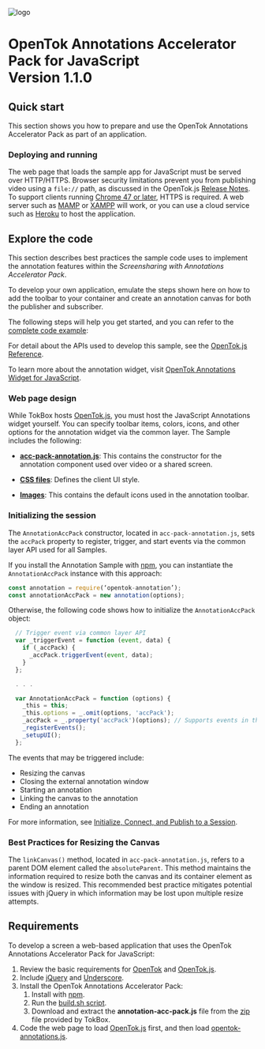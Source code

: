 ![logo](../tokbox-logo.png)

# OpenTok Annotations Accelerator Pack for JavaScript<br/>Version 1.1.0

## Quick start

This section shows you how to prepare and use the OpenTok Annotations Accelerator Pack as part of an application.

### Deploying and running

The web page that loads the sample app for JavaScript must be served over HTTP/HTTPS. Browser security limitations prevent you from publishing video using a `file://` path, as discussed in the OpenTok.js [Release Notes](https://www.tokbox.com/developer/sdks/js/release-notes.html#knownIssues). To support clients running [Chrome 47 or later](https://groups.google.com/forum/#!topic/discuss-webrtc/sq5CVmY69sc), HTTPS is required. A web server such as [MAMP](https://www.mamp.info/) or [XAMPP](https://www.apachefriends.org/index.html) will work, or you can use a cloud service such as [Heroku](https://www.heroku.com/) to host the application.

## Explore the code

This section describes best practices the sample code uses to implement the annotation features within the *Screensharing with Annotations Accelerator Pack*.

To develop your own application, emulate the steps shown here on how to add the toolbar to your container and create an annotation canvas for both the publisher and subscriber.

The following steps will help you get started, and you can refer to the [complete code example](./sample-app/public/index.html):

For detail about the APIs used to develop this sample, see the [OpenTok.js Reference](https://tokbox.com/developer/sdks/js/reference/).

To learn more about the annotation widget, visit [OpenTok Annotations Widget for JavaScript](https://github.com/opentok/annotation-widget/tree/js).


### Web page design

While TokBox hosts [OpenTok.js](https://tokbox.com/developer/sdks/js/), you must host the JavaScript Annotations widget yourself. You can specify toolbar items, colors, icons, and other options for the annotation widget via the common layer. The Sample includes the following:

* **[acc-pack-annotation.js](./opentok.js-ss-annotation/src/acc-pack-annotation.js)**: This contains the constructor for the annotation component used over video or a shared screen.

* **[CSS files](./sample-app/public/css)**: Defines the client UI style.

* **[Images](./opentok.js-ss-annotation/images)**: This contains the default icons used in the annotation toolbar.


### Initializing the session

The `AnnotationAccPack` constructor, located in `acc-pack-annotation.js`, sets the `accPack` property to register, trigger, and start events via the common layer API used for all Samples.

If you install the Annotation Sample with [npm](https://www.npmjs.com/package/opentok-annotation), you can instantiate the `AnnotationAccPack` instance with this approach:

```javascript
const annotation = require(‘opentok-annotation’);
const annotationAccPack = new annotation(options);
```

Otherwise, the following code shows how to initialize the `AnnotationAccPack` object:

```javascript
  // Trigger event via common layer API
  var _triggerEvent = function (event, data) {
    if (_accPack) {
      _accPack.triggerEvent(event, data);
    }
  };

  . . .

  var AnnotationAccPack = function (options) {
    _this = this;
    _this.options = _.omit(options, 'accPack');
    _accPack = _.property('accPack')(options); // Supports events in the common layer.
    _registerEvents();
    _setupUI();
  };
```

The events that may be triggered include:

 - Resizing the canvas
 - Closing the external annotation window
 - Starting an annotation
 - Linking the canvas to the annotation
 - Ending an annotation


For more information, see [Initialize, Connect, and Publish to a Session](https://tokbox.com/developer/concepts/connect-and-publish/).



### Best Practices for Resizing the Canvas

The `linkCanvas()` method, located in `acc-pack-annotation.js`, refers to a parent DOM element called the `absoluteParent`. This method maintains the information required to resize both the canvas and its container element as the window is resized. This recommended best practice mitigates potential issues with jQuery in which information may be lost upon multiple resize attempts.

## Requirements

To develop a screen a web-based application that uses the OpenTok Annotations Accelerator Pack for JavaScript:

1. Review the basic requirements for [OpenTok](https://tokbox.com/developer/requirements/) and [OpenTok.js](https://tokbox.com/developer/sdks/js/#browsers).
1. Include [jQuery](https://jquery.com/) and [Underscore](http://underscorejs.org/).
1. Install the OpenTok Annotations Accelerator Pack: <ol><li>Install with [npm](https://www.npmjs.com/package/opentok-annotation).</li><li>Run the [build.sh script](./build.sh).</li><li>Download and extract the **annotation-acc-pack.js** file from the [zip](https://s3.amazonaws.com/artifact.tokbox.com/solution/rel/annotations/JS/opentok-js-annotations-1.1.0.zip) file provided by TokBox.</li></ol>
1. Code the web page to load [OpenTok.js](https://tokbox.com/developer/sdks/js/) first, and then load [opentok-annotations.js](./sample-app/public/js/components/opentok-annotation.js).  
